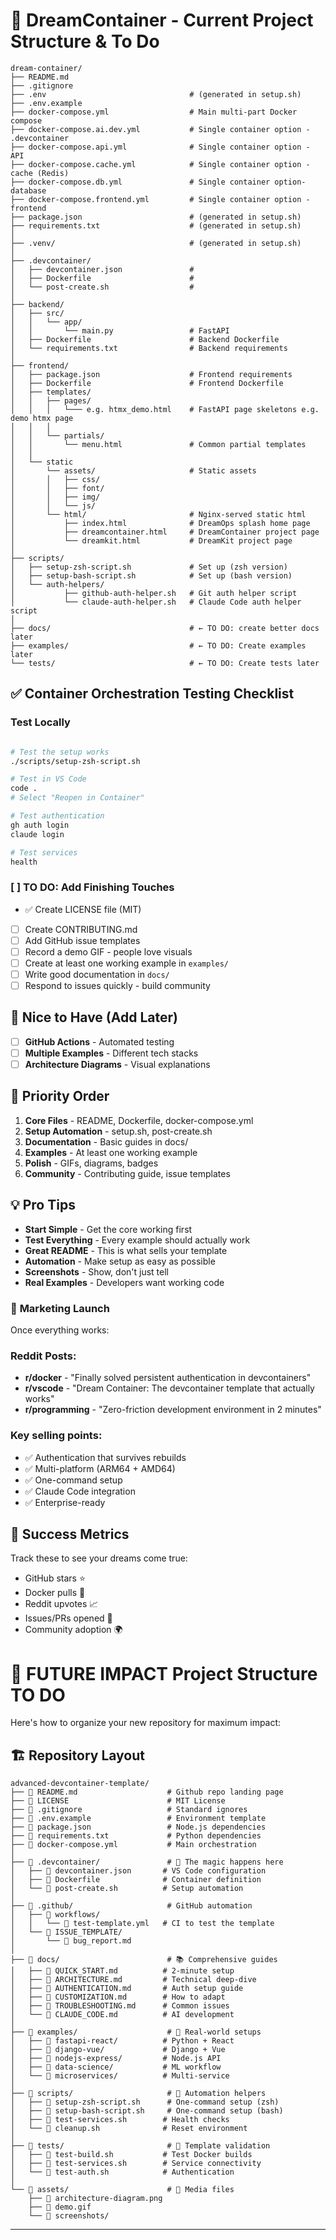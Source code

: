 # 💭 DreamContainer - Current Project Structure & To Do


```
dream-container/
├── README.md                            
├── .gitignore                           
├── .env		                        # (generated in setup.sh)
├── .env.example                          
├── docker-compose.yml                  # Main multi-part Docker compose  
├── docker-compose.ai.dev.yml			# Single container option - .devcontainer
├── docker-compose.api.yml				# Single container option - API
├── docker-compose.cache.yml			# Single container option - cache (Redis)
├── docker-compose.db.yml				# Single container option- database
├── docker-compose.frontend.yml			# Single container option - frontend
├── package.json                        # (generated in setup.sh)
├── requirements.txt                    # (generated in setup.sh)
│
├── .venv/                    			# (generated in setup.sh)
│
├── .devcontainer/
│   ├── devcontainer.json				#  
│   ├── Dockerfile						# 
│   └── post-create.sh					# 
│
├── backend/
│   ├── src/							
│   │	└── app/						
│   │		└── main.py					# FastAPI
│   ├── Dockerfile						# Backend Dockerfile 
│   └── requirements.txt				# Backend requirements
│
├── frontend/
│   ├── package.json					# Frontend requirements
│   ├── Dockerfile						# Frontend Dockerfile
│   ├── templates/						 
│   │	├── pages/						 
│	│	│	└─── e.g. htmx_demo.html	# FastAPI page skeletons e.g. demo htmx page
│	│	│	
│   │	└── partials/
│   │		└── menu.html				# Common partial templates
│   │	
│   └── static		
│   	└── assets/						# Static assets
│   	│	├── css/					
│   	│	├── font/					 
│   	│	├── img/					 
│   	│	└── js/						 
│   	└── html/						# Nginx-served static html
│   		├── index.html				# DreamOps splash home page
│   		├── dreamcontainer.html		# DreamContainer project page
│   		└── dreamkit.html			# DreamKit project page
│
├── scripts/
│   ├── setup-zsh-script.sh				# Set up (zsh version)
│   ├── setup-bash-script.sh			# Set up (bash version)
│   └── auth-helpers/
│   		├──	github-auth-helper.sh	# Git auth helper script
│   		└── claude-auth-helper.sh	# Claude Code auth helper script
│
├── docs/								# ← TO DO: create better docs later
├── examples/							# ← TO DO: Create examples later
└── tests/								# ← TO DO: Create tests later

```

## ✅ **Container Orchestration Testing Checklist**

### **Test Locally**
```bash

# Test the setup works
./scripts/setup-zsh-script.sh

# Test in VS Code
code .
# Select "Reopen in Container"

# Test authentication
gh auth login
claude login

# Test services
health

```

### [ ] **TO DO: Add Finishing Touches**

- ✅ Create LICENSE file (MIT)
- [ ] Create CONTRIBUTING.md
- [ ] Add GitHub issue templates
- [ ] Record a demo GIF - people love visuals
- [ ] Create at least one working example in `examples/`
- [ ] Write good documentation in `docs/`
- [ ] Respond to issues quickly - build community

## 🚀 **Nice to Have** (Add Later)
- [ ] **GitHub Actions** - Automated testing
- [ ] **Multiple Examples** - Different tech stacks
- [ ] **Architecture Diagrams** - Visual explanations

## 🎯 **Priority Order**

1. **Core Files** - README, Dockerfile, docker-compose.yml
2. **Setup Automation** - setup.sh, post-create.sh  
3. **Documentation** - Basic guides in docs/
4. **Examples** - At least one working example
5. **Polish** - GIFs, diagrams, badges
6. **Community** - Contributing guide, issue templates

## 💡 **Pro Tips**

- **Start Simple** - Get the core working first
- **Test Everything** - Every example should actually work
- **Great README** - This is what sells your template
- **Automation** - Make setup as easy as possible
- **Screenshots** - Show, don't just tell
- **Real Examples** - Developers want working code

### 🚀 **Marketing Launch**

Once everything works:

### Reddit Posts:
- **r/docker** - "Finally solved persistent authentication in devcontainers"
- **r/vscode** - "Dream Container: The devcontainer template that actually works" 
- **r/programming** - "Zero-friction development environment in 2 minutes"

### Key selling points:
- ✅ Authentication that survives rebuilds
- ✅ Multi-platform (ARM64 + AMD64)
- ✅ One-command setup
- ✅ Claude Code integration
- ✅ Enterprise-ready

## 🌟 **Success Metrics**

Track these to see your dreams come true:
- GitHub stars ⭐
- Docker pulls 🐳
- Reddit upvotes 📈
- Issues/PRs opened 🔧
- Community adoption 🌍

# 📁 FUTURE IMPACT Project Structure TO DO 

Here's how to organize your new repository for maximum impact:

## 🏗️ **Repository Layout**

```
advanced-devcontainer-template/
├── 📄 README.md                    # Github repo landing page
├── 📄 LICENSE                      # MIT License
├── 📄 .gitignore                   # Standard ignores
├── 📄 .env.example                 # Environment template
├── 📄 package.json                 # Node.js dependencies
├── 📄 requirements.txt             # Python dependencies
├── 📄 docker-compose.yml           # Main orchestration
│
├── 📁 .devcontainer/               # 🚀 The magic happens here
│   ├── 📄 devcontainer.json       # VS Code configuration  
│   ├── 📄 Dockerfile              # Container definition
│   └── 📄 post-create.sh          # Setup automation
│
├── 📁 .github/                     # GitHub automation
│   ├── 📁 workflows/
│   │   └── 📄 test-template.yml   # CI to test the template
│   └── 📁 ISSUE_TEMPLATE/
│       └── 📄 bug_report.md
│
├── 📁 docs/                        # 📚 Comprehensive guides
│   ├── 📄 QUICK_START.md          # 2-minute setup
│   ├── 📄 ARCHITECTURE.md         # Technical deep-dive
│   ├── 📄 AUTHENTICATION.md       # Auth setup guide
│   ├── 📄 CUSTOMIZATION.md        # How to adapt
│   ├── 📄 TROUBLESHOOTING.md      # Common issues
│   └── 📄 CLAUDE_CODE.md          # AI development
│
├── 📁 examples/                    # 🎯 Real-world setups
│   ├── 📁 fastapi-react/          # Python + React
│   ├── 📁 django-vue/             # Django + Vue
│   ├── 📁 nodejs-express/         # Node.js API
│   ├── 📁 data-science/           # ML workflow
│   └── 📁 microservices/          # Multi-service
│
├── 📁 scripts/                     # 🔧 Automation helpers
│   ├── 📄 setup-zsh-script.sh      # One-command setup (zsh)
│   ├── 📄 setup-bash-script.sh     # One-command setup (bash)
│   ├── 📄 test-services.sh        # Health checks
│   └── 📄 cleanup.sh              # Reset environment
│
├── 📁 tests/                       # 🧪 Template validation
│   ├── 📄 test-build.sh           # Test Docker builds
│   ├── 📄 test-services.sh        # Service connectivity
│   └── 📄 test-auth.sh            # Authentication
│
└── 📁 assets/                      # 🎨 Media files
    ├── 📄 architecture-diagram.png
    ├── 📄 demo.gif
    └── 📁 screenshots/
```

---